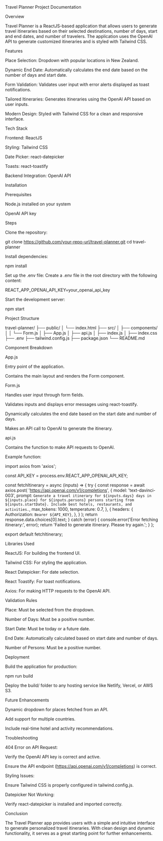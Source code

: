 Travel Planner Project Documentation

Overview

Travel Planner is a ReactJS-based application that allows users to generate travel itineraries based on their selected destinations, number of days, start and end dates, and number of travelers. The application uses the OpenAI API to generate customized itineraries and is styled with Tailwind CSS.

Features

Place Selection: Dropdown with popular locations in New Zealand.

Dynamic End Date: Automatically calculates the end date based on the number of days and start date.

Form Validation: Validates user input with error alerts displayed as toast notifications.

Tailored Itineraries: Generates itineraries using the OpenAI API based on user inputs.

Modern Design: Styled with Tailwind CSS for a clean and responsive interface.

Tech Stack

Frontend: ReactJS

Styling: Tailwind CSS

Date Picker: react-datepicker

Toasts: react-toastify

Backend Integration: OpenAI API

Installation

Prerequisites

Node.js installed on your system

OpenAI API key

Steps

Clone the repository:

git clone https://github.com/your-repo-url/travel-planner.git
cd travel-planner

Install dependencies:

npm install

Set up the .env file: Create a .env file in the root directory with the following content:

REACT_APP_OPENAI_API_KEY=your_openai_api_key

Start the development server:

npm start

Project Structure

travel-planner/
├── public/
│   └── index.html
├── src/
│   ├── components/
│   │   └── Form.js
│   ├── App.js
│   ├── api.js
│   ├── index.js
│   ├── index.css
├── .env
├── tailwind.config.js
├── package.json
└── README.md

Component Breakdown

App.js

Entry point of the application.

Contains the main layout and renders the Form component.

Form.js

Handles user input through form fields.

Validates inputs and displays error messages using react-toastify.

Dynamically calculates the end date based on the start date and number of days.

Makes an API call to OpenAI to generate the itinerary.

api.js

Contains the function to make API requests to OpenAI.

Example function:

import axios from 'axios';

const API_KEY = process.env.REACT_APP_OPENAI_API_KEY;

const fetchItinerary = async (inputs) => {
  try {
    const response = await axios.post(
      'https://api.openai.com/v1/completions',
      {
        model: 'text-davinci-003',
        prompt: `Generate a travel itinerary for ${inputs.days} days in ${inputs.place} for ${inputs.persons} persons starting from ${inputs.startDate}. Include best hotels, restaurants, and activities.`,
        max_tokens: 1000,
        temperature: 0.7,
      },
      {
        headers: {
          Authorization: `Bearer ${API_KEY}`,
        },
      }
    );
    return response.data.choices[0].text;
  } catch (error) {
    console.error('Error fetching itinerary:', error);
    return 'Failed to generate itinerary. Please try again.';
  }
};

export default fetchItinerary;

Libraries Used

ReactJS: For building the frontend UI.

Tailwind CSS: For styling the application.

React Datepicker: For date selection.

React Toastify: For toast notifications.

Axios: For making HTTP requests to the OpenAI API.

Validation Rules

Place: Must be selected from the dropdown.

Number of Days: Must be a positive number.

Start Date: Must be today or a future date.

End Date: Automatically calculated based on start date and number of days.

Number of Persons: Must be a positive number.

Deployment

Build the application for production:

npm run build

Deploy the build/ folder to any hosting service like Netlify, Vercel, or AWS S3.

Future Enhancements

Dynamic dropdown for places fetched from an API.

Add support for multiple countries.

Include real-time hotel and activity recommendations.

Troubleshooting

404 Error on API Request:

Verify the OpenAI API key is correct and active.

Ensure the API endpoint (https://api.openai.com/v1/completions) is correct.

Styling Issues:

Ensure Tailwind CSS is properly configured in tailwind.config.js.

Datepicker Not Working:

Verify react-datepicker is installed and imported correctly.

Conclusion

The Travel Planner app provides users with a simple and intuitive interface to generate personalized travel itineraries. With clean design and dynamic functionality, it serves as a great starting point for further enhancements.
